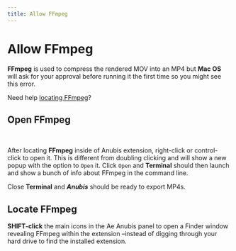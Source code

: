 ```yaml
---
title: Allow FFmpeg
---
```

# Allow FFmpeg

<Screenshot 
    url="/timelord/ffmpeg-trash.jpg" 
    alt="move ffmpeg to trash" 
    right
    width="400px"
 />

**FFmpeg** is used to compress the rendered MOV into an MP4 but **Mac OS** will ask for your approval before running it the first time so you might see this error.

Need help <a href="#locate-ffmpeg">locating FFmpeg</a>? 
<br />



## Open FFmpeg

<Screenshot 
    url="/timelord/ffmpeg-path.jpg" 
    alt="ffmpeg-path" 
 />
 <br />

<Screenshot 
    url="/timelord/ffmpeg-open.jpg" 
    alt="open ffmpeg" 
    width="400px"
    right
 />

After locating **FFmpeg** inside of Anubis extension, right-click or control-click to open it. This is different from doubling clicking and will show a new popup with the option to `Open` it. Click `Open` and **Terminal** should then launch and show a bunch of info about FFmpeg in the command line. 

Close **Terminal** and ***Anubis*** should be ready to export MP4s.

<Screenshot 
    url="/timelord/ffmpeg-terminal.jpg" 
    alt="ffmpeg in terminal"
    width="500px" 
 />


## Locate FFmpeg
<Screenshot 
    url="/anubis/ffmpeg-shift.jpg" 
    alt="shift click to reveal" 
    width="320px"
    right
 />

**SHIFT-click** the main icons in the Ae Anubis panel to open a Finder window revealing FFmpeg within the extension –instead of digging through your hard drive to find the installed extension.
